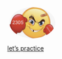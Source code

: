 <div>
    <h1 style="color:red; display: inline;">
        <img src="https://github.com/Sulton88Mehron90/interview-prep-questions/blob/main/src/Images/chess2.png" alt="interview-prep logo" width="105" style="margin-left: 5px; border-radius: 50%; vertical-align: middle;">
    </h1>
</div>

<!-- **Step into a realm of hope and connection with Refuge!** Inspired by the global effort to support displaced communities, this platform is crafted for those who aspire to bridge gaps and foster unity. Bringing together aid providers and seekers, **Refuge** stands as a testament to the power of solidarity in challenging times. -->
<!-- 
### <span style="color:#2E8B57;">Description</span> -->

<!-- **Refuge - AidConnect/RefugeeAid** emerges as a platform addressing the challenge of efficiently connecting aid workers and compassionate citizens with refugee camps or organizations. It ensures that assistance meets the refugees, asylees, and migrants' current and specific needs in an engaging, real-time feed.
This initiative is a part of the Mod 4, [Capstone Project](https://mod4.turing.edu/projects/capstone/) at Turing School. -->

<!-- <img width="504" alt="image" src="https://github.com/Sulton88Mehron90/showcase-project/assets/119267809/07d2bf4c-0b57-42b3-8254-56e133f377a3"> -->

<!-- ### <span style="color:#2E8B57;">Live Demo</span>-->

[let’s practice](https://interview-prep-questions.vercel.app/)

<!-- Upon entering the platform, users are greeted with a dynamic real-time feed showcasing the current needs of each camp. Navigate through the integrated map interface to locate nearby refugee camps swiftly. The platform also offers educational resources, empowering users with insights on effective assistance methods and cultural considerations. -->

<!-- <img width="504" alt="image" src="https://github.com/Sulton88Mehron90/showcase-project/assets/119267809/11311fac-e5a5-4ee8-aa0c-f1008cb1ad03">  -->

<!-- ### <span style="color:#2E8B57;">Features</span> -->

<!-- - **Real-time Feed**: A dynamic feed showcasing each camp's current needs.
- **Integrated Map Interface**: Swiftly locate and connect with nearby refugee camps.
- **Educational Resources**: Empower yourself with insights on effective assistance methods and cultural considerations. -->

<!-- <img width="504" alt="image" src="https://github.com/Sulton88Mehron90/showcase-project/assets/119267809/ed99f7c3-67db-4b94-b607-0b2856770eb1">

### <span style="color:#2E8B57;">Preview of App</span>
![Refuge](https://github.com/Refugee-Aid-Capstone/refugee-aid-fe/blob/main/src/images/refuge-2023.gif)

<img width="504" alt="image" src="https://github.com/Sulton88Mehron90/showcase-project/assets/119267809/b3c82159-82b5-4ba6-bae0-f26675c94957">

### <span style="color:#2E8B57;">Technologies:</span> -->

<!-- **Refuge** is built using a blend of modern web technologies: -->

<!-- <div>  
  <a href="https://www.javascript.com/" target="_blank"><img style="margin: 10px" src="https://profilinator.rishav.dev/skills-assets/javascript-original.svg" alt="JavaScript" height="50" /></a>  
  <a href="https://en.wikipedia.org/wiki/HTML5" target="_blank"><img style="margin: 10px" src="https://profilinator.rishav.dev/skills-assets/html5-original-wordmark.svg" alt="HTML5" height="50" /></a>  
  <a href="https://www.w3schools.com/css/" target="_blank"><img style="margin: 10px" src="https://profilinator.rishav.dev/skills-assets/css3-original-wordmark.svg" alt="CSS3" height="50" /></a>  
  <a href="https://nodejs.org/" target="_blank"><img style="margin: 10px" src="https://profilinator.rishav.dev/skills-assets/nodejs-original-wordmark.svg" alt="Node.js" height="50" /></a>  
  <a href="https://github.com/" target="_blank"><img style="margin: 10px" src="https://profilinator.rishav.dev/skills-assets/git-scm-icon.svg" alt="Git" height="50" /></a>  
  <a href="https://react.dev/" target="_blank"><img style="margin: 10px" src="https://profilinator.rishav.dev/skills-assets/react-original-wordmark.svg" alt="React" height="50" /></a>  
  <a href="https://docs.cypress.io/guides/overview/why-cypress" target="_blank"><img style="margin: 10px" src="https://encrypted-tbn0.gstatic.com/images?q=tbn:ANd9GcQoXfntUBC8eXPGA7V8dQp74I5Xofeze3tnRua5hKQkd0ofyH0cy5mJm3_Y-zPhHO2ty9k&usqp=CAU" alt="Cypress" height="50" /></a>  
  <a href="https://graphql.org/" target="_blank"><img style="margin: 10px" src="https://graphql.org/img/logo.svg" alt="GraphQL" height="50" /></a>
  <a href="https://www.apollographql.com/" target="_blank"><img style="margin: 10px" src="https://github.com/Refugee-Aid-Capstone/refugee-aid-fe/blob/main/src/images/apollo-client.png" alt="Apollo Client" height="50" /></a>
  <a href="https://circleci.com/" target="_blank"><img style="margin: 10px" src="https://github.com/Refugee-Aid-Capstone/refugee-aid-fe/blob/main/src/images/ci-cd.png" alt="CI/CD" height="50" /></a>
</div>

<img width="504" alt="image" src="https://github.com/Sulton88Mehron90/showcase-project/assets/119267809/7b5f262b-9ed5-4594-acb2-5e71efe3c2ff"> -->

<!-- ### <span style="color:#2E8B57;">Setup & Installation</span>

Get **Refuge** running on your machine:

1. Clone the repository from: `git clone https://github.com/Refugee-Aid-Capstone/refugee-aid-fe`
2. Move to the project directory: `cd refugee-aid-fe`
3. Grab the dependencies: `npm install`
4. Fire up the app: `npm start`

<img width="504" alt="image" src="https://github.com/Sulton88Mehron90/showcase-project/assets/119267809/4d3bd651-f26c-45fc-8994-d1e81f47cee2">

### Feedback & Contributions -->

<!-- We welcome feedback and contributions to **Refuge**. If you have suggestions, bug reports, or wish to contribute to the code or just want to, follow these steps:

1. **Fork the Repository**: Start by forking [the main repository](https://github.com/Refugee-Aid-Capstone).
2. **Clone Your Fork**: `git clone git@github.com:YOUR_USERNAME/REPO_NAME.git`
3. **Create a New Branch**: `git checkout -b your-branch-name`
4. **Make Changes & Commit**: After making your changes, commit them with a meaningful commit message.
5. **Push to Your Fork**: `git push origin your-branch-name`
6. **Open a Pull Request**: Go to the main repository and open a pull request from your branch.

For bug reports and feedback, please open an issue on our [GitHub issues page](https://github.com/orgs/Refugee-Aid-Capstone/projects/1).

<img width="504" alt="image" src="https://github.com/Sulton88Mehron90/showcase-project/assets/119267809/abbf0809-d7de-43fa-b2be-a7d1ac2a4fb1">

### <span style="color:#2E8B57;">Learning Highlights</span> -->

<!-- - **GraphQL Mastery**: Delved deep into the world of GraphQL, harnessing its power for efficient and flexible data retrieval.
- **Apollo Client**: A comprehensive state management library for JavaScript that enables you to manage both local and remote data with GraphQL.
- **CI/CD Implementation**: Integrated Continuous Integration and Continuous Deployment pipelines, ensuring smooth transitions from development to production.
- **CI/CD Practices**: Continuous Integration and Continuous Deployment/Delivery, a coding practice where team members integrate their work frequently to detect integration bugs as early as possible.
- **React & Router**: Crafted a multi-page application, navigating the complexities of React Router.
- **Cypress**: Delved into Cypress, ensuring a robust frontend testing experience.
- **User-Centric Design**: Prioritized the user, focusing on their needs and feedback to drive the platform's features and design. -->


<!-- <img width="504" alt="image" src="https://github.com/Sulton88Mehron90/showcase-project/assets/119267809/4d3bd651-f26c-45fc-8994-d1e81f47cee2"> -->
<!-- 
Meet the developers behind **Refuge**:

<table>
    <tr>
        <td> Ethan Black - Back-End Developer
            <a href="https://www.linkedin.com/in/ethanrossblack/">LinkedIn</a> || 
            <a href="https://github.com/ethanrossblack">GitHub</a> 
        </td>
    </tr>
    <tr>
        <td><img src="https://avatars.githubusercontent.com/u/8324716?v=4" alt="GitHub Avatar for Ethan Black" width="150"></td>
    </tr>
</table> -->
<!-- 
<table>
    <tr>
        <td> Artemy Gibson - Back-End Developer
            <a href="https://www.linkedin.com/in/artemy-gibson/">LinkedIn</a> || 
            <a href="https://github.com/algibson1">GitHub</a> 
        </td>
    </tr>
    <tr>
        <td><img src="https://avatars.githubusercontent.com/u/123849704?v=4" alt="GitHub Avatar for Artemy Gibson" width="150"></td>
    </tr>
</table> -->
<!-- 
<table>
    <tr>
        <td> Davis Weimer - Back-End Developer
            <a href="https://www.linkedin.com/in/davis-weimer/">LinkedIn</a> || 
            <a href="https://github.com/DavisWeimer">GitHub</a> 
        </td>
    </tr>
    <tr>
        <td><img src="https://avatars.githubusercontent.com/u/128326999?v=4" alt="GitHub Avatar for Davis Weimer" width="150"></td>
    </tr>
</table>

<table>
    <tr>
        <td> Renee Pinna - Front-End Developer
            <a href="https://www.linkedin.com/in/renee-pinna-9121b4279/">LinkedIn</a> || 
            <a href="https://github.com/reneepinna">GitHub</a> 
        </td>
    </tr>
    <tr>
        <td><img src="https://avatars.githubusercontent.com/u/130389530?v=4" alt="GitHub Avatar for Renee Pinna" width="150"></td>
    </tr>
</table>

<table>
    <tr>
        <td> Parvin A. Sattorova - Front-End Developer
            <a href="https://www.linkedin.com/in/parvin-sattorova-edwards-357526b3/">LinkedIn</a> || 
            <a href="https://github.com/Sulton88Mehron90">GitHub</a> 
        </td>
    </tr>
    <tr>
        <td><img src="https://avatars.githubusercontent.com/u/119267809?v=4" alt="GitHub Avatar" width="150"></td>
    </tr>
</table>

<img width="504" alt="image" src="https://github.com/Sulton88Mehron90/showcase-project/assets/119267809/d07cdccf-01dc-4aad-ab97-143def51d789"> -->

<!-- ### <span style="color:#2E8B57;">Reflections</span>

**Refuge** posed challenges, however also provided immense learning. From designing a platform with a real-time feed to ensuring seamless navigation, each challenge paved the way for innovation and growth. The integration of Cypress for frontend testing highlighted the importance of reliable and comprehensive tests, ensuring a bug-free experience for users. The collaboration between frontend and backend teams was pivotal in realizing the project's vision, showcasing the essence of teamwork in software development.

<h4>
  <img src="https://github.com/Refugee-Aid-Capstone/refugee-aid-fe/blob/main/src/images/refuge.png" 
       alt="logo" 
       style="width: 30px; margin-right: 10px; border: 2px solid rgb(11, 166, 52); border-radius: 50%; padding: 8px; transition: transform 0.3s ease, box-shadow 0.3s ease-in-out; transform-origin: right; vertical-align: middle;" />
  Major Triumphs
</h4> -->

<!-- - **Collaborative Spirit**: The team showed a remarkable spirit of collaboration, with frontend and backend seamlessly integrating features and addressing challenges.
  
- **User-Centric Design**: The consistent focus on the end-user and their needs ensured that every feature added value and enhanced the user experience.

- **Rapid Prototyping**: Through iterative prototyping and feedback sessions, we were able to quickly pivot and refine our features, leading to a polished final product.

<h4>
  <img src="https://github.com/Refugee-Aid-Capstone/refugee-aid-fe/blob/main/src/images/refuge.png" 
       alt="Logo" 
       style="width: 30px; margin-right: 10px; border: 2px solid rgb(11, 166, 52); border-radius: 50%; padding: 8px; transition: transform 0.3s ease, box-shadow 0.3s ease-in-out; transform-origin: right; vertical-align: middle;" />
  Hurdles Overcome
</h4> -->

<!-- - **Integration with Real-time Data**: Initially, synchronizing the platform's real-time feed with the vast and dynamic data sources posed a challenge. Through collaboration and persistent debugging, we refined our data-fetching algorithms to ensure seamless updates.
  
- **Custom Map Interface**: Designing an integrated map interface that was intuitive and user-friendly took several iterations and user feedback sessions. The final result was a blend of performance and aesthetics.

- **Responsive Design**: Ensuring the platform was equally effective across devices was challenging, given the variety of interactive elements. We utilized SCSS and regular cross-device testing to achieve this.

- **Diverse Technologies**: Integrating a plethora of modern web technologies, from GraphQL to CI/CD pipelines, required a steep learning curve and rigorous testing. Yet, the end product stands as a testament to our commitment and persistence.

<img width="504" alt="image" src="https://github.com/Sulton88Mehron90/showcase-project/assets/119267809/d07cdccf-01dc-4aad-ab97-143def51d789"> -->
